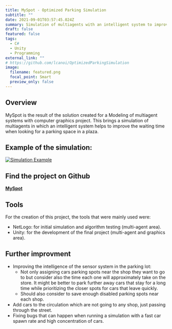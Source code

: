 ```yaml
---
title: MySpot - Optimized Parking Simulation
subtitle: ""
date: 2021-09-01T03:57:45.024Z
summary: Simulation of multiagents with an intelligent system to improve the waiting time of cars when looking for a parking space in a plaza. Made in Unity
draft: false
featured: false
tags:
  - C#
  - Unity
  - Programming
external_link: ""
# https://github.com/lcanoi/OptimizedParkingSimulation
image:
  filename: featured.png
  focal_point: Smart
  preview_only: false
---
```


## Overview
MySpot is the result of the solution created for a Modeling of multiagent systems with computer graphics project. This brings a simulation of multiagents in which an intelligent system helps to improve the waiting time when looking for a parking space in a plaza.

## Example of the simulation:
[![Simulation Example](https://img.youtube.com/vi/YWoAGjl28zU/0.jpg)](https://www.youtube.com/watch?v=YWoAGjl28zU)

## Find the project on Github
[**MySpot**](https://github.com/lcanoi/OptimizedParkingSimulation)


## Tools
For the creation of this project, the tools that were mainly used were:
+ NetLogo: for initial simulation and algorithm testing (multi-agent area).
+ Unity: for the development of the final project (multi-agent and graphics area).

## Further improvment
+ Improving the intelligence of the sensor system in the parking lot:
  + Not only assigning cars parking spots near the shop they want to go to but consider also the time each one will approximately take on the store. It might be better to park further away cars that stay for a long time while prioritizing the closer spots for cars that leave quickly.
  + Should also consider to save enough disabled parking spots near each shop.
+ Add cars to the circulation which are not going to any shop, just passing through the street.
+ Fixing bugs that can happen when running a simulation with a fast car spawn rate and high concentration of cars.
